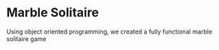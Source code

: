# Marble Solitaire
Using object oriented programming, we created a fully functional marble solitaire game
